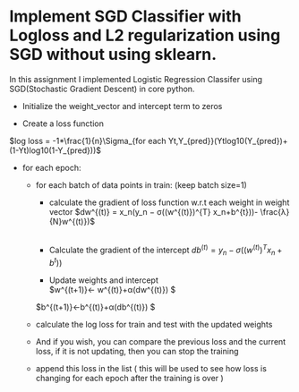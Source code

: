 # Implement SGD Classifier with Logloss and L2 regularization using SGD without using sklearn.

In this assignment I implemented Logistic Regression Classifer using SGD(Stochastic Gradient Descent) in core python.

* Initialize the weight_vector and intercept term to zeros

* Create a loss function

 $log loss = -1*\frac{1}{n}\Sigma_{for each Yt,Y_{pred}}(Ytlog10(Y_{pred})+(1-Yt)log10(1-Y_{pred}))$

- for each epoch:

    - for each batch of data points in train: (keep batch size=1)

        - calculate the gradient of loss function w.r.t each weight in weight vector
        $dw^{(t)} = x_n(y_n − σ((w^{(t)})^{T} x_n+b^{t}))- \frac{λ}{N}w^{(t)})$ 
        <br>

        - Calculate the gradient of the intercept 
           $db^{(t)} = y_n- σ((w^{(t)})^{T} x_n+b^{t}))$

        - Update weights and intercept <br>
        $w^{(t+1)}← w^{(t)}+α(dw^{(t)}) $<br>

        $b^{(t+1)}←b^{(t)}+α(db^{(t)}) $
    - calculate the log loss for train and test with the updated weights 
    - And if you wish, you can compare the previous loss and the current loss, if it is not updating, then
        you can stop the training
    - append this loss in the list ( this will be used to see how loss is changing for each epoch after the training is over )
